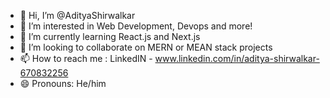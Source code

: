 - 👋 Hi, I’m @AdityaShirwalkar
- 👀 I’m interested in Web Development, Devops and more!
- 🌱 I’m currently learning React.js and Next.js 
- 💞️ I’m looking to collaborate on MERN or MEAN stack projects
- 📫 How to reach me : LinkedIN - www.linkedin.com/in/aditya-shirwalkar-670832256
- 😄 Pronouns: He/him

<!---
AdityaShirwalkar/AdityaShirwalkar is a ✨ special ✨ repository because its `README.md` (this file) appears on your GitHub profile.
You can click the Preview link to take a look at your changes.
--->

